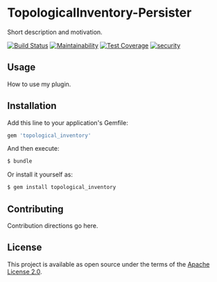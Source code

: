 # TopologicalInventory-Persister

Short description and motivation.

[![Build Status](https://travis-ci.com/RedHatInsights/topological_inventory-persister.svg)](https://travis-ci.com/RedHatInsights/topological_inventory-persister)
[![Maintainability](https://api.codeclimate.com/v1/badges/1b3b144efe20144d96e1/maintainability)](https://codeclimate.com/github/RedHatInsights/topological_inventory-persister/maintainability)
[![Test Coverage](https://api.codeclimate.com/v1/badges/1b3b144efe20144d96e1/test_coverage)](https://codeclimate.com/github/RedHatInsights/topological_inventory-persister/test_coverage)
[![security](https://hakiri.io/github/RedHatInsights/topological_inventory-persister/master.svg)](https://hakiri.io/github/RedHatInsights/topological_inventory-persister/master)

## Usage

How to use my plugin.

## Installation

Add this line to your application's Gemfile:

```ruby
gem 'topological_inventory'
```

And then execute:
```bash
$ bundle
```

Or install it yourself as:
```bash
$ gem install topological_inventory
```

## Contributing

Contribution directions go here.

## License

This project is available as open source under the terms of the [Apache License 2.0](http://www.apache.org/licenses/LICENSE-2.0).
